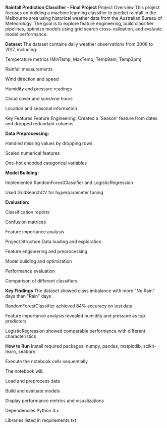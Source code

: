 **Rainfall Prediction Classifier - Final Project**
Project Overview
This project focuses on building a machine learning classifier to predict rainfall in the Melbourne area using historical weather data from the Australian Bureau of Meteorology. The goal is to explore feature engineering, build classifier pipelines, optimize models using grid search cross-validation, and evaluate model performance.

**Dataset**
The dataset contains daily weather observations from 2008 to 2017, including:

Temperature metrics (MinTemp, MaxTemp, Temp9am, Temp3pm)

Rainfall measurements

Wind direction and speed

Humidity and pressure readings

Cloud cover and sunshine hours

Location and seasonal information

Key Features
Feature Engineering: Created a 'Season' feature from dates and dropped redundant columns

**Data Preprocessing:**

Handled missing values by dropping rows

Scaled numerical features

One-hot encoded categorical variables

**Model Building:**

Implemented RandomForestClassifier and LogisticRegression

Used GridSearchCV for hyperparameter tuning

**Evaluation:**

Classification reports

Confusion matrices

Feature importance analysis

Project Structure
Data loading and exploration

Feature engineering and preprocessing

Model building and optimization

Performance evaluation

Comparison of different classifiers

**Key Findings**
The dataset showed class imbalance with more "No Rain" days than "Rain" days

RandomForestClassifier achieved 84% accuracy on test data

Feature importance analysis revealed humidity and pressure as top predictors

LogisticRegression showed comparable performance with different characteristics

**How to Run**
Install required packages: numpy, pandas, matplotlib, scikit-learn, seaborn

Execute the notebook cells sequentially

The notebook will:

Load and preprocess data

Build and evaluate models

Display performance metrics and visualizations

Dependencies
Python 3.x

Libraries listed in requirements.txt
